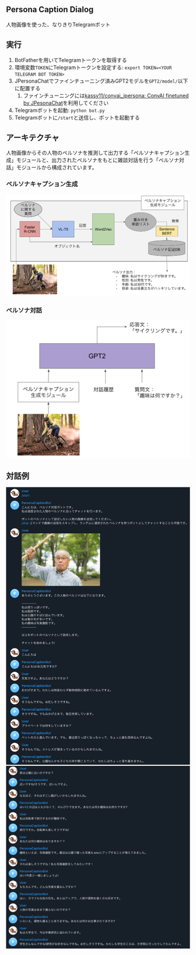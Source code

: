 ## Persona Caption Dialog

人物画像を使った、なりきりTelegramボット

## 実行

1. BotFatherを用いてTelegramトークンを取得する
2. 環境変数`TOKEN`にTelegramトークンを設定する: `export TOKEN=<YOUR TELEGRAM BOT TOKEN>`
3. JPersonaChatでファインチューニング済みGPT2モデルを`GPT2/model/`以下に配置する
   1. ファインチューニングには[kassy11/convai_jpersona: ConvAI finetuned by JPesonaChat](https://github.com/kassy11/convai_jpersona)を利用してください
4. Telegramボットを起動: `python bot.py`
5. Telegramボットに`/start`と送信し、ボットを起動する

## アーキテクチャ

人物画像からその人物のペルソナを推測して出力する「ペルソナキャプション生成」モジュールと、出力されたペルソナをもとに雑談対話を行う「ペルソナ対話」モジュールから構成されています。

### ペルソナキャプション生成

<img src="./images/persona_caption.png" title="ペルソナキャプション生成" width="700">

### ペルソナ対話

<img src="./images/persona_dialog.png" title="ペルソナ対話" width="700">

## 対話例

<img src="./images/chat_example1.png" title="対話例1" width="700">
<img src="./images/chat_example2.png" title="対話例2" width="700">
